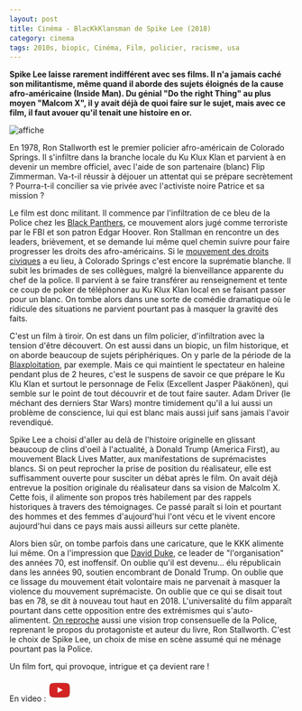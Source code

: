 ```yaml
---
layout: post
title: Cinéma - BlacKkKlansman de Spike Lee (2018)
category: cinema
tags: 2010s, biopic, Cinéma, Film, policier, racisme, usa
---
```

**Spike Lee laisse rarement indifférent avec ses films. Il n'a jamais caché son militantisme, même quand il aborde des sujets éloignés de la cause afro-américaine (Inside Man). Du génial "Do the right Thing" au plus moyen "Malcom X", il y avait déjà de quoi faire sur le sujet, mais avec ce film, il faut avouer qu'il tenait une histoire en or.**

![affiche](https://filedn.eu/llqi9IBxlYouGRXYG2xlROb/img/2018/blackkklansman.jpg)

En 1978, Ron Stallworth est le premier policier afro-américain de Colorado Springs. Il s'infiltre dans la branche locale du Ku Klux Klan et parvient à en devenir un membre officiel, avec l'aide de son partenaire (blanc) Flip Zimmerman. Va-t-il réussir à déjouer un attentat qui se prépare secrètement ? Pourra-t-il concilier sa vie privée avec l'activiste noire Patrice et sa mission ?

Le film est donc militant. Il commence par l'infiltration de ce bleu de la Police chez les <a href="https://fr.wikipedia.org/wiki/Black_Panther_Party">Black Panthers</a>, ce mouvement alors jugé comme terroriste par le FBI et son patron Edgar Hoover. Ron Stallman en rencontre un des leaders, brièvement, et se demande lui même quel chemin suivre pour faire progresser les droits des afro-américains. Si le <a href="https://fr.wikipedia.org/wiki/Mouvement_des_droits_civiques_aux_États-Unis">mouvement des droits civiques</a> a eu lieu, à Colorado Springs c'est encore la suprématie blanche. Il subit les brimades de ses collègues, malgré la bienveillance apparente du chef de la police. Il parvient à se faire transférer au renseignement et tente ce coup de poker de téléphoner au Ku Klux Klan local en se faisant passer pour un blanc. On tombe alors dans une sorte de comédie dramatique où le ridicule des situations ne parvient pourtant pas à masquer la gravité des faits.

C'est un film à tiroir. On est dans un film policier, d'infiltration avec la tension d'être découvert. On est aussi dans un biopic, un film historique, et on aborde beaucoup de sujets périphériques. On y parle de la période de la <a href="https://fr.wikipedia.org/wiki/Blaxploitation">Blaxploitation</a>, par exemple. Mais ce qui maintient le spectateur en haleine pendant plus de 2 heures, c'est le suspens de savoir ce que prépare le Ku Klu Klan et surtout le personnage de Felix (Excellent Jasper Päakönen), qui semble sur le point de tout découvrir et de tout faire sauter. Adam Driver (le méchant des derniers Star Wars) montre timidement qu'il a lui aussi un problème de conscience, lui qui est blanc mais aussi juif sans jamais l'avoir revendiqué.

Spike Lee a choisi d'aller au delà de l'histoire originelle en glissant beaucoup de clins d'oeil à l'actualité, à Donald Trump (America First), au mouvement Black Lives Matter, aux manifestations de suprémacistes blancs. Si on peut reprocher la prise de position du réalisateur, elle est suffisamment ouverte pour susciter un débat après le film. On avait déjà entrevue la position originale du réalisateur dans sa vision de Malcolm X. Cette fois, il alimente son propos très habilement par des rappels historiques à travers des témoignages. Ce passé paraît si loin et pourtant des hommes et des femmes d'aujourd'hui l'ont vécu et le vivent encore aujourd'hui dans ce pays mais aussi ailleurs sur cette planète.

Alors bien sûr, on tombe parfois dans une caricature, que le KKK alimente lui même. On a l'impression que <a href="https://fr.wikipedia.org/wiki/David_Duke">David Duke</a>, ce leader de "l'organisation" des années 70, est inoffensif. On oublie qu'il est devenu... élu républicain dans les années 90, soutien encombrant de Donald Trump. On oublie que ce lissage du mouvement était volontaire mais ne parvenait à masquer la violence du mouvement suprémaciste. On oublie que ce qui se disait tout bas en 78, se dit à nouveau tout haut en 2018. L'universalité du film apparaît pourtant dans cette opposition entre des extrémismes qui s'auto-alimentent. <a href="https://www.courrierinternational.com/article/polemique-spike-lee-t-il-embelli-le-role-de-la-police-dans-blackkklansman">On reproche</a> aussi une vision trop consensuelle de la Police, reprenant le propos du protagoniste et auteur du livre, Ron Stallworth. C'est le choix de Spike Lee, un choix de mise en scène assumé qui ne ménage pourtant pas la Police.

Un film fort, qui provoque, intrigue et ça devient rare !

En video : [![video](/images/youtube.png)](https://www.youtube.com/watch?v=IMsYunCW0i0)

